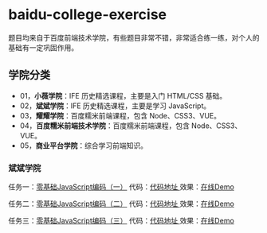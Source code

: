 # baidu-college-exercise

题目均来自于百度前端技术学院，有些题目非常不错，非常适合练一练，对个人的基础有一定巩固作用。

## 学院分类

- 01，**小薇学院**：IFE 历史精选课程，主要是入门 HTML/CSS 基础。
- 02，**斌斌学院**：IFE 历史精选课程，主要是学习 JavaScript。
- 03，**耀耀学院**：百度糯米前端课程，包含 Node、CSS3、VUE。
- 04，**百度糯米前端技术学院**：百度糯米前端课程，包含 Node、CSS3、VUE。
- 05，**商业平台学院**：综合学习前端知识。

### 斌斌学院

任务一：[零基础JavaScript编码（一）](http://ife.baidu.com/course/detail/id/93)
代码：[代码地址 ](https://github.com/hankzhuo/baidu-college-exercise/blob/master/02-binbin/task-01/index.html) 
效果：[在线Demo](https://hankzhuo.github.io/baidu-college-exercise/02-binbin/task-01/index.html)


任务二：[零基础JavaScript编码（二）](http://ife.baidu.com/course/detail/id/91) 
代码：[代码地址 ](https://github.com/hankzhuo/baidu-college-exercise/blob/master/02-binbin/task-02/index.html) 
效果：[在线Demo](https://hankzhuo.github.io/baidu-college-exercise/02-binbin/task-02/index.html)

任务三：[零基础JavaScript编码（三）](http://ife.baidu.com/course/detail/id/98)
代码：[代码地址 ](https://github.com/hankzhuo/baidu-college-exercise/blob/master/02-binbin/task-03/index.html)
效果：[在线Demo](https://hankzhuo.github.io/baidu-college-exercise/02-binbin/task-03/index.html)